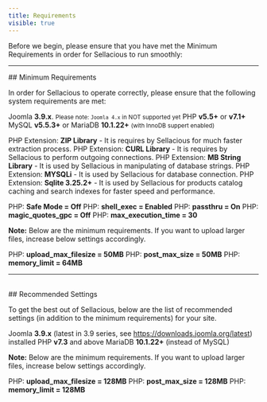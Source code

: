 ```yaml
---
title: Requirements
visible: true
---
```


Before we begin, please ensure that you have met the Minimum Requirements in order for Sellacious to run smoothly:

<hr>
## Minimum Requirements

In order for Sellacious to operate correctly, please ensure that the following system requirements are met:<br>
    
Joomla **3.9.x**. <small>Please note: `Joomla 4.x` in NOT supported yet</small>
PHP **v5.5+** or **v7.1+**
MySQL **v5.5.3+** or MariaDB **10.1.22+** <small>(with InnoDB suppert enabled)</small>

PHP Extension: **ZIP Library** - It is requires by Sellacious for much faster extraction process.
PHP Extension: **CURL Library** - It is requires by Sellacious to perform outgoing connections.
PHP Extension: **MB String Library** - It is used by Sellacious in manipulating of database strings.
PHP Extension: **MYSQLi** - It is used by Sellacious for database connection.
PHP Extension: **Sqlite 3.25.2+** - It is used by Sellacious for products catalog caching and search indexes for faster speed and performance.

PHP: **Safe Mode = Off**
PHP: **shell_exec = Enabled**
PHP: **passthru = On**
PHP: **magic_quotes_gpc = Off**
PHP: **max_execution_time = 30**

**Note:** Below are the minimum requirements. If you want to upload larger files, increase below settings accordingly. 

PHP: **upload_max_filesize = 50MB**
PHP: **post_max_size = 50MB**
PHP: **memory_limit = 64MB**
    
    
<hr>
<br>
## Recommended Settings

To get the best out of Sellacious, below are the list of recommended settings (in addition to the minimum requirements) for your site.<br>

Joomla **3.9.x** (latest in 3.9 series, see https://downloads.joomla.org/latest) installed
PHP **v7.3** and above
MariaDB **10.1.22+** (instead of MySQL)    

**Note:** Below are the minimum requirements. If you want to upload larger files, increase below settings accordingly. 

PHP: **upload_max_filesize = 128MB**
PHP: **post_max_size = 128MB**
PHP: **memory_limit = 128MB**
